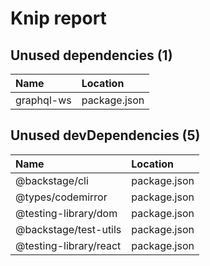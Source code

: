 # Knip report

## Unused dependencies (1)

| Name       | Location     |
|:-----------|:-------------|
| graphql-ws | package.json |

## Unused devDependencies (5)

| Name                   | Location     |
|:-----------------------|:-------------|
| @backstage/cli         | package.json |
| @types/codemirror      | package.json |
| @testing-library/dom   | package.json |
| @backstage/test-utils  | package.json |
| @testing-library/react | package.json |

